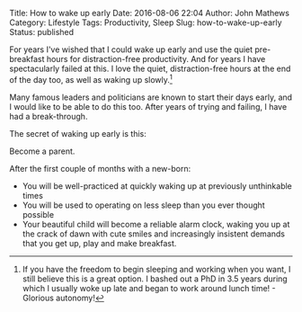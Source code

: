 Title: How to wake up early
Date: 2016-08-06 22:04
Author: John Mathews
Category: Lifestyle
Tags: Productivity, Sleep
Slug: how-to-wake-up-early
Status: published

For years I've wished that I could wake up early and use the quiet
pre-breakfast hours for distraction-free productivity. And for years I
have spectacularly failed at this. I love the quiet, distraction-free
hours at the end of the day too, as well as waking up slowly.[^1] 

Many famous leaders and politicians are known to start their days early,
and I would like to be able to do this too. After years of trying and
failing, I have had a break-through.

The secret of waking up early is this:

Become a parent.

After the first couple of months with a new-born:

-   You will be well-practiced at quickly waking up at previously
    unthinkable times
-   You will be used to operating on less sleep than you ever thought
    possible
-   Your beautiful child will become a reliable alarm clock, waking you
    up at the crack of dawn with cute smiles and increasingly insistent
    demands that you get up, play and make breakfast.

[^1]: If you have the freedom to begin sleeping and working when you want, I still believe this is a great option. I bashed out a PhD in 3.5 years during which I usually woke up late and began to work around lunch time! - Glorious autonomy!
